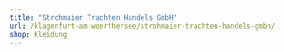 ```yaml
---
title: "Strohmaier Trachten Handels GmbH"
url: /klagenfurt-am-woerthersee/strohmaier-trachten-handels-gmbh/
shop: Kleidung
---
```

